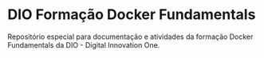 # DIO Formação Docker Fundamentals

Repositório especial para documentação e atividades da formação Docker Fundamentals da DIO - Digital Innovation One.